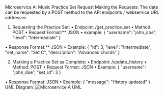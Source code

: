 Microservice A: Music Practice Set Request
Making the Requests: 
The data can be requested by a POST method to the API endpoints / webservice URL addresses

1.	Requesting the Practice Set:
•	Endpoint: /get_practice_set
•	Method:  POST
•	Request Format:** JSON
•	example:
     {
    "username": "john_doe",
    "level": "Intermediate"
    }
     
•	Response Format:** JSON
•	Example:
   {
    "id": 3,
    "level": "Intermediate",
    "set_name": "Set C",
    "description": "Advanced chords"
  }


  2. Marking a Practice Set as Complete:
•	Endpoint: /update_history
•	Method:  POST
•	Request Format: JSON
•	Example:
    {
    "username": "john_doe",
    "set_id": 3
    }
     
•	Response Format: JSON
•	Example:
   {
    "message": "History updated"
  }
UML Diagram: 
![Microservice A UML](https://github.com/user-attachments/assets/cd5826c8-f5ad-4934-96bb-39fb03621c38)

   

